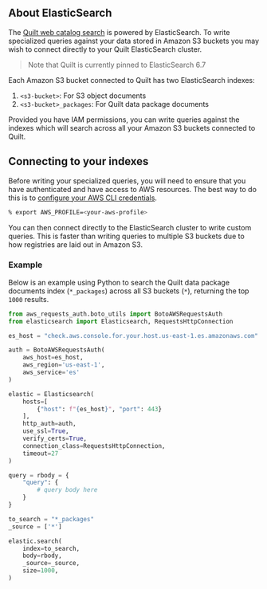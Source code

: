 <!-- markdownlint-disable -->

## About ElasticSearch

The [Quilt web catalog
search](../walkthrough/working-with-the-catalog#search) is powered
by ElasticSearch. To write specialized queries against your data
stored in Amazon S3 buckets you may wish to connect directly to
your Quilt ElasticSearch cluster.

> Note that Quilt is currently pinned to ElasticSearch 6.7

Each Amazon S3 bucket connected to Quilt has two ElasticSearch indexes:
1. `<s3-bucket>`: For S3 object documents
2. `<s3-bucket>_packages`: For Quilt data package documents

Provided you have IAM permissions, you can write queries against
the indexes which will search across all your Amazon S3 buckets
connected to Quilt.

## Connecting to your indexes

Before writing your specialized queries, you will need to ensure
that you have authenticated and have access to AWS resources. The
best way to do this is to [configure your AWS CLI
credentials](https://docs.quiltdata.com/more/faq#do-i-have-to-login-via-quilt3-to-use-the-quilt-apis-how-do-i-push-to-quilt-from-a-headless-environme).

```bash
% export AWS_PROFILE=<your-aws-profile>
```

You can then connect directly to the ElasticSearch cluster to write
custom queries. This is faster than writing queries to multiple S3
buckets due to how registries are laid out in Amazon S3. 

### Example

Below is an example using Python to search the Quilt data package 
documents index (`*_packages`) across all S3 buckets (`*`), 
returning the top `1000` results.

<!--pytest.mark.skip-->
```python
from aws_requests_auth.boto_utils import BotoAWSRequestsAuth
from elasticsearch import Elasticsearch, RequestsHttpConnection

es_host = "check.aws.console.for.your.host.us-east-1.es.amazonaws.com"

auth = BotoAWSRequestsAuth(
    aws_host=es_host,
    aws_region='us-east-1',
    aws_service='es'
)

elastic = Elasticsearch(
    hosts=[
        {"host": f"{es_host}", "port": 443}
    ],
    http_auth=auth,
    use_ssl=True,
    verify_certs=True,
    connection_class=RequestsHttpConnection,
    timeout=27
)

query = rbody = {
    "query": {
        # query body here
    }
}

to_search = "*_packages"
_source = ['*']

elastic.search(
    index=to_search,
    body=rbody,
    _source=_source,
    size=1000,
)
```
